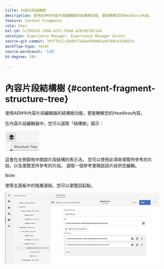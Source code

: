 ```yaml
---
title: 內容片段結構樹
description: 使用AEM中內容片段編輯器的結構樹功能，更能瞭解您的Headless內容。
feature: Content Fragments
role: User
exl-id: 1cf8d3a3-1d9a-42fc-9da0-a20c65f021e4
solution: Experience Manager, Experience Manager Assets
source-git-commit: 76fffb11c56dbf7ebee9f6805ae0799cd32985fe
workflow-type: tm+mt
source-wordcount: '110'
ht-degree: 28%

---
```


# 內容片段結構樹 {#content-fragment-structure-tree}

使用AEM中內容片段編輯器的結構樹功能，更能瞭解您的Headless內容。

在內容片段編輯器中，您可以選取「結構樹」圖示：

![內容片段樹狀結構](assets/cfm-structuretree-01.png)

這會在左側窗格中開啟片段結構的表示法。 您可以使用此項來導覽所參考的片段，以及瀏覽至所參考的片段。 選取一個參考會開啟該片段供您編輯。

>[!NOTE]
>
>使用主面板中的階層連結，您可以瀏覽回起點。

![內容片段樹狀結構](assets/cfm-structuretree-02.png)
